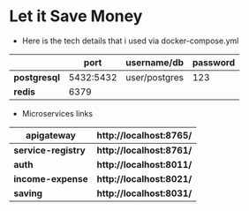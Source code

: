 # Let it Save Money

* Here is the tech details that i used via docker-compose.yml

|                | port      | username/db   | password |
|----------------|-----------|---------------|----------|
| **postgresql** | 5432:5432 | user/postgres | 123      |
| **redis**      | 6379      |               |          |

* Microservices links

| apigateway           | http://localhost:8765/     |
|----------------------|----------------------------|
| **service-registry** | **http://localhost:8761/** |
| **auth**             | **http://localhost:8011/** |
| **income-expense**   | **http://localhost:8021/** |
| **saving**           | **http://localhost:8031/** |


